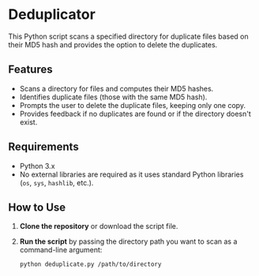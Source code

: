 # Deduplicator

This Python script scans a specified directory for duplicate files based on their MD5 hash and provides the option to delete the duplicates.

## Features
- Scans a directory for files and computes their MD5 hashes.
- Identifies duplicate files (those with the same MD5 hash).
- Prompts the user to delete the duplicate files, keeping only one copy.
- Provides feedback if no duplicates are found or if the directory doesn't exist.

## Requirements
- Python 3.x
- No external libraries are required as it uses standard Python libraries (`os`, `sys`, `hashlib`, etc.).

## How to Use

1. **Clone the repository** or download the script file.
2. **Run the script** by passing the directory path you want to scan as a command-line argument:

   ```bash
   python deduplicate.py /path/to/directory
